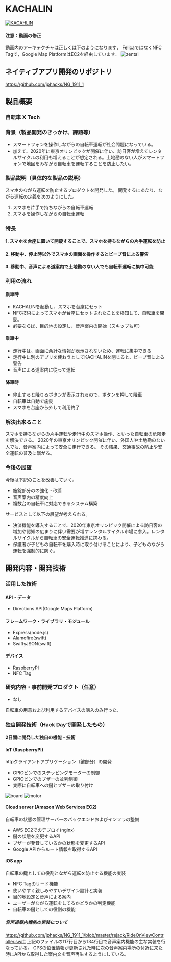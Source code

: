 # KACHALIN

[![KACAHLIN](images/kachalin_title.PNG)](https://youtu.be/yNi4q3eOvP0)

#### 注意：動画の修正
動画内のアーキテクチャは正しくは下のようになります．
FelicaではなくNFC Tagで，Google Map PlatformはEC2を経由しています．
![zentai](images/sozai01.PNG)

## ネイティブアプリ開発のリポジトリ
https://github.com/jphacks/NG_1911_1

## 製品概要
### 自転車 X Tech

### 背景（製品開発のきっかけ、課題等）
- スマートフォンを操作しながらの自転車運転が社会問題になっている。
- 加えて、2020年に東京オリンピックが開催に伴い、訪日客が増えてレンタルサイクルの利用も増えることが想定される。土地勘のない人がスマートフォンで地図をみながら自転車を運転することを防止したい。

### 製品説明（具体的な製品の説明）
スマホのながら運転を防止するプロダクトを開発した。
開発するにあたり、ながら運転の定義を次のようにした。
1. スマホを片手で持ちながらの自転車運転
2. スマホを操作しながらの自転車運転

### 特長

#### 1. スマホを台座に置いて開錠することで、スマホを持ちながらの片手運転を防止

#### 2. 移動中、停止時以外でスマホの画面を操作するとビープ音による警告

#### 3. 移動中、音声による道案内で土地勘のない人でも自転車運転に集中可能

### 利用の流れ

#### 乗車時
- KACHALINを起動し、スマホを台座にセット
- NFC技術によってスマホが台座にセットされたことを検知して、自転車を開錠。
- 必要ならば、目的地の設定し、音声案内の開始（スキップも可）

#### 乗車中
- 走行中は、画面に余計な情報が表示されないため、運転に集中できる
- 走行中に別のアプリを使おうとしてKACHALINを閉じると、ビープ音による警告
- 音声による道案内に従って運転

#### 降車時
- 停止すると降りるボタンが表示されるので、ボタンを押して降車
- 自転車は自動で施錠
- スマホを台座から外して利用終了

### 解決出来ること
スマホを持ちながらの片手運転や走行中のスマホ操作、といった自転車の危険走を解決できる。
2020年の東京オリンピック開催に伴い、外国人や土地勘のない人でも、音声案内によって安全に走行できる。
その結果、交通事故の防止や安全運転の普及に繋がる。

### 今後の展望
今後は下記のことを改善していく。
- 施錠部分のの強化・改善
- 音声案内の精度向上
- 複数台の自転車に対応できるシステム構築

サービスとして以下の展望が考えられる。
- 決済機能を導入することで、2020年東京オリンピック開催による訪日客の増加や認知の広まりに伴い需要が増すレンタルサイクル市場に参入。レンタルサイクルから自転車の安全運転推進に携わる。
- 保護者が子どもの自転車を購入時に取り付けることにより、子どものながら運転を強制的に防ぐ。

## 開発内容・開発技術
### 活用した技術
#### API・データ
* Directions API(Google Maps Platform)

#### フレームワーク・ライブラリ・モジュール
* Express(node.js)
* Alamofire(swift)
* SwiftyJSON(swift)

#### デバイス
* RaspberryPI
* NFC Tag

### 研究内容・事前開発プロダクト（任意）
* なし

自転車の用意および利用するデバイスの購入のみ行った．

### 独自開発技術（Hack Dayで開発したもの）
#### 2日間に開発した独自の機能・技術

#### IoT (RaspberryPI)
httpクライアントアプリケーション（鍵部分）の開発
* GPIOピンでのステッピングモーターの制御
* GPIOピンでのブザーの並列制御
* 実際に自転車への鍵とブザーの取り付け

![board](images/boad.PNG)
![motor](images/spoke.PNG)


#### Cloud server (Amazon Web Services EC2)
自転車の状態の管理サーバーのバックエンドおよびインフラの整備
* AWS EC2でのデプロイ(nginx)
* 鍵の状態を変更するAPI
* ブザーが発音しているかの状態を変更するAPI
* Google APIからルート情報を取得するAPI

#### iOS app
自転車の鍵としての役割とながら運転を防止する機能の実装
* NFC Tagのリード機能
* 使いやすく親しみやすいデザイン設計と実装
* 目的地設定と音声による案内
* ユーザーがながら運転をしてるかどうかの判定機能
* 自転車の鍵としての役割の機能

##### 音声道案内機能の実装について
https://github.com/jphacks/NG_1911_1/blob/master/rejack/RideOnViewController.swift
上記のファイルの117行目から134行目で音声案内機能の主な実装を行なっている。
GPSの位置情報が更新された時に次の音声案内場所の付近に来た時にAPIから取得した案内文を音声再生するようにしている。
